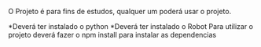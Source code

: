 O Projeto é para fins de estudos, qualquer um poderá usar o projeto.


*Deverá ter instalado o python
*Deverá ter instalado o Robot
Para utilizar o projeto deverá fazer o npm install para instalar as dependencias
